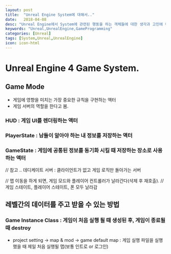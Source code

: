 ```yaml
---
layout: post
title:  "Unreal Engine System에 대해서.."
date:   2018-04-08
desc: "Unreal Engine에서 System에 관련된 행동을 하는 객체들에 대한 생각과 고민에 대한 블로깅"
keywords: "Unreal,UnrealEngine,GameProgramming"
categories: [Unreal]
tags: [System,Unreal,UnrealEngine]
icon: icon-html
---
```

# Unreal Engine 4 Game System.

## Game Mode
 - 게임에 영향을 미치는 가장 중요한 규칙을 구현하는 액터
 - 게임 서버의 역할을 한다고 봄.

### HUD : 게임 UI를 렌더링하는 액터

### PlayerState : 남들이 알아야 하는 내 정보를 저장하는 액터

### GameState : 게임에 공통된 정보를 동기화 시킬 때 저장하는 장소로 사용하는 액터

// 참고 .. 데디케이트 서버 : 클라이언트가 없고 게임 로직만 돌아가는 서버

// 맵 이동을 하게 되면, 게임 모드와 플레이어 컨트롤러가 날라간다(삭제 후 재호출).
// 게임 스테이트, 플레이어 스테이트, 폰 모두 날라감

## 레벨간의 데이터를 주고 받을 수 있는 방법

### Game Instance Class : 게임이 처음 실행 될 때 생성된 후, 게임이 종료될 때 destroy
 - project setting -> map & mod -> game default map : 게임 실행 파일을 실행했을 때 제일 처음 실행될 맵(보통 인트로 or 로그인)
